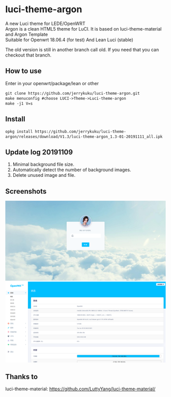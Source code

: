 # luci-theme-argon
A new Luci theme for LEDE/OpenWRT  
Argon is a clean HTML5 theme for LuCI. It is based on luci-theme-material and Argon Template  
Suitable for Openwrt 18.06.4 (for test) And Lean Luci (stable)  

The old version is still in another branch call old. If you need that you can checkout that branch.


## How to use

Enter in your openwrt/package/lean  or  other

```
git clone https://github.com/jerrykuku/luci-theme-argon.git
make menuconfig #choose LUCI->Theme->Luci-theme-argon
make -j1 V=s
```
## Install
```
opkg install https://github.com/jerrykuku/luci-theme-argon/releases/download/V1.3/luci-theme-argon_1.3-01-20191111_all.ipk
```

## Update log 20191109
1. Minimal background file size.
2. Automatically detect the number of background images.
3. Delete unused image and file.

## Screenshots
![](/Screenshots/pc/screenshot1.png)
![](/Screenshots/pc/screenshot2.png)


## Thanks to 
luci-theme-material: https://github.com/LuttyYang/luci-theme-material/
